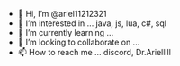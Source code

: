 - 👋 Hi, I’m @ariel11212321
- 👀 I’m interested in ... java, js, lua, c#, sql
- 🌱 I’m currently learning ... 
- 💞️ I’m looking to collaborate on ...
- 📫 How to reach me ... discord, Dr.Arielllll

<!---
ariel11212321/ariel11212321 is a ✨ special ✨ repository because its `README.md` (this file) appears on your GitHub profile.
You can click the Preview link to take a look at your changes.
--->
